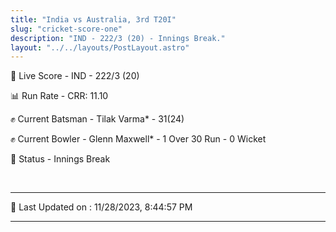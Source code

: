 ```yaml
---
title: "India vs Australia, 3rd T20I"
slug: "cricket-score-one"
description: "IND - 222/3 (20) - Innings Break."
layout: "../../layouts/PostLayout.astro"
---
```


🔴 Live Score - IND - 222/3 (20)  

📊 Run Rate - CRR: 11.10  

✊ Current Batsman - Tilak Varma* - 31(24)  

✊ Current Bowler - Glenn Maxwell* - 1 Over 30 Run - 0 Wicket  

📑 Status - Innings Break

<br />

***

📝 Last Updated on : 11/28/2023, 8:44:57 PM

***

